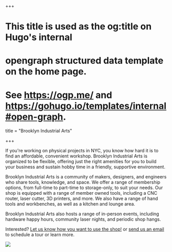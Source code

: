 +++
# This title is used as the og:title on Hugo's internal
# opengraph structured data template on the home page.
# See https://ogp.me/ and https://gohugo.io/templates/internal#open-graph.
title = "Brooklyn Industrial Arts"

+++

If you're working on physical projects in NYC, you know how hard it is to find an affordable, convenient workshop. Brooklyn Industrial Arts is organized to be flexible, offering just the right amenities for you to build your business and sustain hobby time in a friendly, supportive environment.

Brooklyn Industrial Arts is a community of makers, designers, and engineers who share tools, knowledge, and space. We offer a range of membership options, from full-time to part-time to storage-only, to suit your needs. Our shop is equipped with a range of member owned tools, including a CNC router, laser cutter, 3D printers, and more. We also have a range of hand tools and workbenches, as well as a kitchen and lounge area.

Brooklyn Industrial Arts also hosts a range of in-person events, including hardware happy hours, community laser nights, and periodic shop hangs.

Interested? [Let us know how you want to use the shop!](https://docs.google.com/forms/d/e/1FAIpQLSfuNXVlvfGhaNH_uV8uBMtWSCDZVuUFS4AMfYnVAnCtPwQzGQ/viewform) or [send us an email](mailto:info@bkindustrial.art) to schedule a tour or learn more.

![](/images/shop1.jpeg)